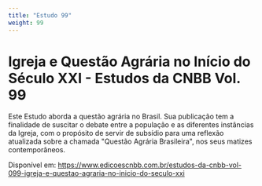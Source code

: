 ```yaml
---
title: "Estudo 99"
weight: 99
---
```

# Igreja e Questão Agrária no Início do Século XXI - Estudos da CNBB Vol. 99

Este Estudo aborda a questão agrária no Brasil. Sua publicação tem a finalidade de suscitar o debate entre a população e as diferentes instâncias da Igreja, com o propósito de servir de subsídio para uma reflexão atualizada sobre a chamada "Questão Agrária Brasileira", nos seus matizes contemporâneos.

Disponível em: https://www.edicoescnbb.com.br/estudos-da-cnbb-vol-099-igreja-e-questao-agraria-no-inicio-do-seculo-xxi
